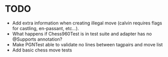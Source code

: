 # TODO

- Add extra information when creating illegal move (calvin requires flags for castling, en-passant, etc...).
- What happens if Chess960Test is in test suite and adapter has no @Supports annotation?
- Make PGNTest able to validate no lines between tagpairs and move list
- Add basic chess move tests
